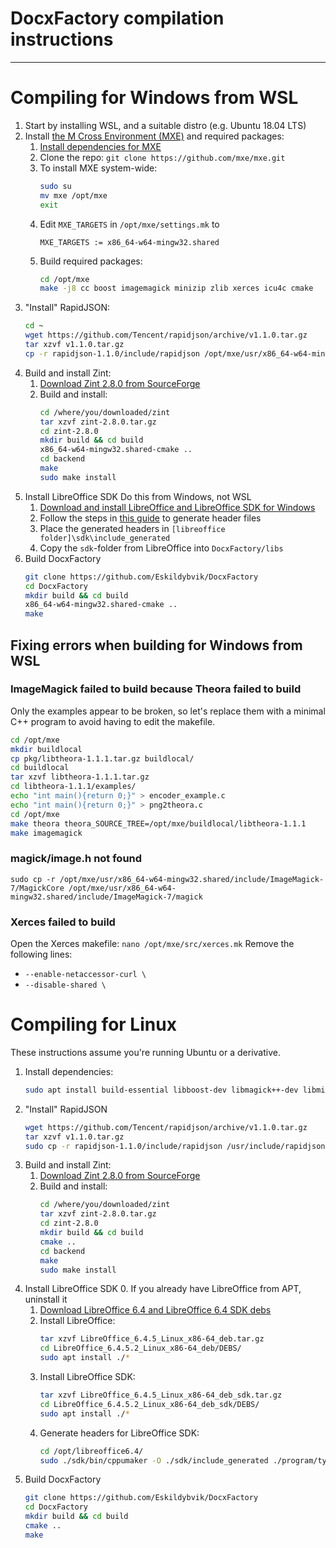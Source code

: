 # DocxFactory compilation instructions
---------------

# Compiling for Windows from WSL
1. Start by installing WSL, and a suitable distro (e.g. Ubuntu 18.04 LTS)
2. Install [the M Cross Environment (MXE)](https://mxe.cc/) and required packages: 
	1. [Install dependencies for MXE](https://mxe.cc/#requirements)
	2. Clone the repo: `git clone https://github.com/mxe/mxe.git`
	3. To install MXE system-wide: 
		```bash
		sudo su
		mv mxe /opt/mxe
		exit
		```
	4. Edit `MXE_TARGETS` in `/opt/mxe/settings.mk` to
		```
		MXE_TARGETS := x86_64-w64-mingw32.shared
		```
	5. Build required packages: 
		```bash
		cd /opt/mxe
		make -j8 cc boost imagemagick minizip zlib xerces icu4c cmake   # DocxFactory dependencies
		```
3. "Install" RapidJSON:
	```bash
	cd ~
	wget https://github.com/Tencent/rapidjson/archive/v1.1.0.tar.gz
	tar xzvf v1.1.0.tar.gz
	cp -r rapidjson-1.1.0/include/rapidjson /opt/mxe/usr/x86_64-w64-mingw32.static/include/rapidjson
	```
4. Build and install Zint: 
	1. [Download Zint 2.8.0 from SourceForge](https://sourceforge.net/projects/zint/files/zint/2.8.0/)
	2. Build and install:
		```bash
		cd /where/you/downloaded/zint
		tar xzvf zint-2.8.0.tar.gz
		cd zint-2.8.0
		mkdir build && cd build
		x86_64-w64-mingw32.shared-cmake ..
		cd backend
		make
		sudo make install
		```
5. Install LibreOffice SDK
	Do this from Windows, not WSL
	1. [Download and install LibreOffice and LibreOffice SDK for Windows](https://www.libreoffice.org/download/download/)
	2. Follow the steps in [this guide](https://studiofreya.com/2016/10/11/integrating-libreoffice-into-cpp/) to generate header files
	3. Place the generated headers in `[libreoffice folder]\sdk\include_generated`
	4. Copy the `sdk`-folder from LibreOffice into `DocxFactory/libs`
6. Build DocxFactory
	```bash
	git clone https://github.com/Eskildybvik/DocxFactory
	cd DocxFactory
	mkdir build && cd build
	x86_64-w64-mingw32.shared-cmake ..
	make
	```

## Fixing errors when building for Windows from WSL
### ImageMagick failed to build because Theora failed to build
Only the examples appear to be broken, so let's replace them with a minimal C++ program to avoid having to edit the makefile.
```bash
cd /opt/mxe
mkdir buildlocal
cp pkg/libtheora-1.1.1.tar.gz buildlocal/
cd buildlocal
tar xzvf libtheora-1.1.1.tar.gz
cd libtheora-1.1.1/examples/
echo "int main(){return 0;}" > encoder_example.c
echo "int main(){return 0;}" > png2theora.c
cd /opt/mxe
make theora theora_SOURCE_TREE=/opt/mxe/buildlocal/libtheora-1.1.1
make imagemagick
```

### magick/image.h not found
`sudo cp -r /opt/mxe/usr/x86_64-w64-mingw32.shared/include/ImageMagick-7/MagickCore /opt/mxe/usr/x86_64-w64-mingw32.shared/include/ImageMagick-7/magick`

### Xerces failed to build
Open the Xerces makefile: `nano /opt/mxe/src/xerces.mk`
Remove the following lines: 
- `--enable-netaccessor-curl \`
- `--disable-shared \`




# Compiling for Linux
These instructions assume you're running Ubuntu or a derivative.
1. Install dependencies: 
	```bash
	sudo apt install build-essential libboost-dev libmagick++-dev libminizip-dev zlib1g-dev libxerces-c-dev libicu-dev cmake
	```
2. "Install" RapidJSON
	```bash
	wget https://github.com/Tencent/rapidjson/archive/v1.1.0.tar.gz
	tar xzvf v1.1.0.tar.gz
	sudo cp -r rapidjson-1.1.0/include/rapidjson /usr/include/rapidjson
	```
3. Build and install Zint: 
	1. [Download Zint 2.8.0 from SourceForge](https://sourceforge.net/projects/zint/files/zint/2.8.0/)
	2. Build and install:
		```bash
		cd /where/you/downloaded/zint
		tar xzvf zint-2.8.0.tar.gz
		cd zint-2.8.0
		mkdir build && cd build
		cmake ..
		cd backend
		make
		sudo make install
		```
4. Install LibreOffice SDK
	0. If you already have LibreOffice from APT, uninstall it
	1. [Download LibreOffice 6.4 and LibreOffice 6.4 SDK debs](https://www.libreoffice.org/download/download/)
	2. Install LibreOffice: 
		```bash
		tar xzvf LibreOffice_6.4.5_Linux_x86-64_deb.tar.gz
		cd LibreOffice_6.4.5.2_Linux_x86-64_deb/DEBS/
		sudo apt install ./*
		```
	3. Install LibreOffice SDK:
		```bash
		tar xzvf LibreOffice_6.4.5_Linux_x86-64_deb_sdk.tar.gz
		cd LibreOffice_6.4.5.2_Linux_x86-64_deb_sdk/DEBS/
		sudo apt install ./*
		```
	4. Generate headers for LibreOffice SDK: 
		```bash
		cd /opt/libreoffice6.4/
		sudo ./sdk/bin/cppumaker -O ./sdk/include_generated ./program/types.rdb ./program/types/offapi.rdb ./program/types/oovbaapi.rdb
		```
5. Build DocxFactory
	```bash
	git clone https://github.com/Eskildybvik/DocxFactory
	cd DocxFactory
	mkdir build && cd build
	cmake ..
	make
	```